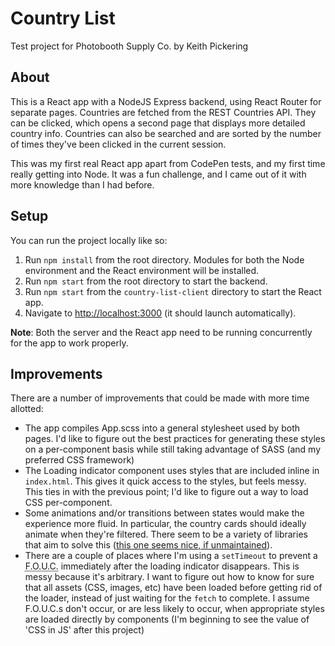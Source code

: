 # Country List

Test project for Photobooth Supply Co. by Keith Pickering

## About

This is a React app with a NodeJS Express backend, using React Router for separate pages. Countries are fetched from the REST Countries API. They can be clicked, which opens a second page that displays more detailed country info. Countries can also be searched and are sorted by the number of times they've been clicked in the current session.

This was my first real React app apart from CodePen tests, and my first time really getting into Node. It was a fun challenge, and I came out of it with more knowledge than I had before.

## Setup

You can run the project locally like so:

1. Run `npm install` from the root directory. Modules for both the Node environment and the React environment will be installed.
2. Run `npm start` from the root directory to start the backend.
3. Run `npm start` from the `country-list-client` directory to start the React app.
4. Navigate to <a href="http://localhost:3000/">http://localhost:3000</a> (it should launch automatically).

**Note**: Both the server and the React app need to be running concurrently for the app to work properly.

## Improvements

There are a number of improvements that could be made with more time allotted:

* The app compiles App.scss into a general stylesheet used by both pages. I'd like to figure out the best practices for generating these styles on a per-component basis while still taking advantage of SASS (and my preferred CSS framework)
* The Loading indicator component uses styles that are included inline in `index.html`. This gives it quick access to the styles, but feels messy. This ties in with the previous point; I'd like to figure out a way to load CSS per-component.
* Some animations and/or transitions between states would make the experience more fluid. In particular, the country cards should ideally animate when they're filtered. There seem to be a variety of libraries that aim to solve this (<a href="https://github.com/joshwcomeau/react-flip-move">this one seems nice, if unmaintained</a>).
* There are a couple of places where I'm using a `setTimeout` to prevent a <abbr title="Flash of Unstyled Content">F.O.U.C.</abbr> immediately after the loading indicator disappears. This is messy because it's arbitrary. I want to figure out how to know for sure that all assets (CSS, images, etc) have been loaded before getting rid of the loader, instead of just waiting for the `fetch` to complete. I assume F.O.U.C.s don't occur, or are less likely to occur, when appropriate styles are loaded directly by components (I'm beginning to see the value of 'CSS in JS' after this project)

